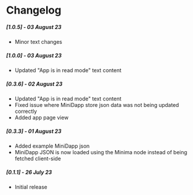 # Changelog

##### [1.0.5] - 03 August 23

- Minor text changes

##### [1.0.0] - 03 August 23

- Updated "App is in read mode" text content

##### [0.3.6] - 02 August 23

- Updated "App is in read mode" text content
- Fixed issue where MiniDapp store json data was not being updated correctly
- Added app page view

##### [0.3.3] - 01 August 23

- Added example MiniDapp json
- MiniDapp JSON is now loaded using the Minima node instead of being fetched client-side

##### [0.1.1] - 26 July 23

- Initial release
